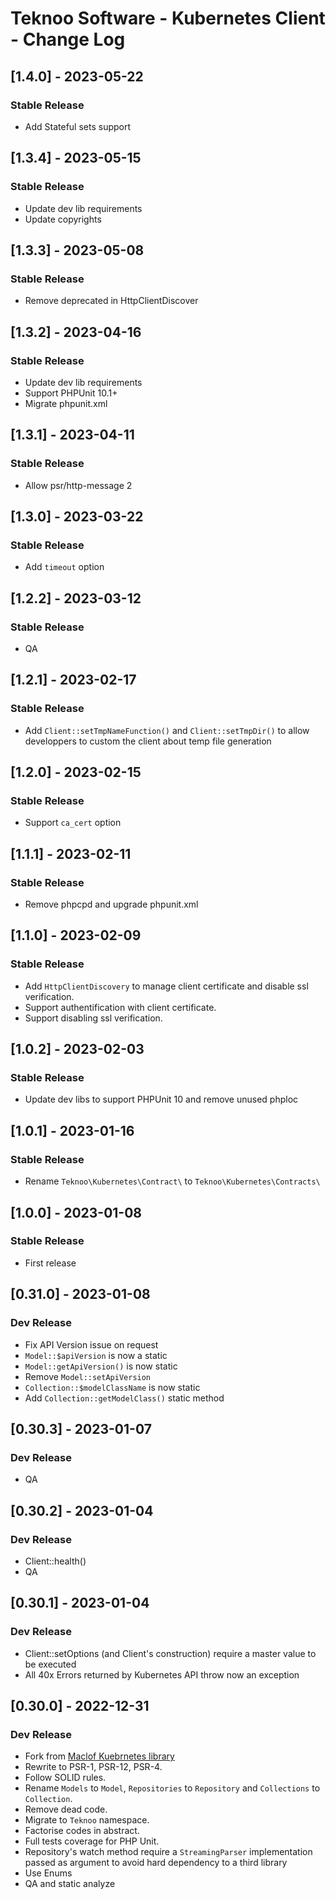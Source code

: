 # Teknoo Software - Kubernetes Client - Change Log

## [1.4.0] - 2023-05-22
### Stable Release
- Add Stateful sets support

## [1.3.4] - 2023-05-15
### Stable Release
- Update dev lib requirements
- Update copyrights

## [1.3.3] - 2023-05-08
### Stable Release
- Remove deprecated in HttpClientDiscover

## [1.3.2] - 2023-04-16
### Stable Release
- Update dev lib requirements
- Support PHPUnit 10.1+
- Migrate phpunit.xml

## [1.3.1] - 2023-04-11
### Stable Release
- Allow psr/http-message 2

## [1.3.0] - 2023-03-22
### Stable Release
- Add `timeout` option

## [1.2.2] - 2023-03-12
### Stable Release
- QA

## [1.2.1] - 2023-02-17
### Stable Release
- Add `Client::setTmpNameFunction()` and `Client::setTmpDir()` to allow developpers to custom the client about
  temp file generation

## [1.2.0] - 2023-02-15
### Stable Release
- Support `ca_cert` option

## [1.1.1] - 2023-02-11
### Stable Release
- Remove phpcpd and upgrade phpunit.xml

## [1.1.0] - 2023-02-09
### Stable Release
- Add `HttpClientDiscovery` to manage client certificate and disable ssl verification. 
- Support authentification with client certificate.
- Support disabling ssl verification.

## [1.0.2] - 2023-02-03
### Stable Release
- Update dev libs to support PHPUnit 10 and remove unused phploc

## [1.0.1] - 2023-01-16
### Stable Release
- Rename `Teknoo\Kubernetes\Contract\` to `Teknoo\Kubernetes\Contracts\`

## [1.0.0] - 2023-01-08
### Stable Release
- First release

## [0.31.0] - 2023-01-08
### Dev Release
- Fix API Version issue on request
- `Model::$apiVersion` is now a static
- `Model::getApiVersion()` is now static
- Remove `Model::setApiVersion`
- `Collection::$modelClassName` is now static
- Add `Collection::getModelClass()` static method

## [0.30.3] - 2023-01-07
### Dev Release
- QA

## [0.30.2] - 2023-01-04
### Dev Release
- Client::health()
- QA

## [0.30.1] - 2023-01-04
### Dev Release
- Client::setOptions (and Client's construction) require a master value to be executed
- All 40x Errors returned by Kubernetes API throw now an exception  

## [0.30.0] - 2022-12-31
### Dev Release
- Fork from [Maclof Kuebrnetes library](https://github.com/maclof/kubernetes-client)
- Rewrite to PSR-1, PSR-12, PSR-4.
- Follow SOLID rules.
- Rename `Models` to `Model`, `Repositories` to `Repository` and `Collections` to `Collection`.
- Remove dead code.
- Migrate to `Teknoo` namespace.
- Factorise codes in abstract.
- Full tests coverage for PHP Unit.
- Repository's watch method require a `StreamingParser` implementation passed as argument to avoid hard dependency to 
  a third library
- Use Enums
- QA and static analyze